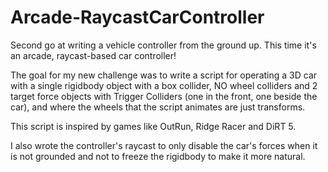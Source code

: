 # Arcade-RaycastCarController
Second go at writing a vehicle controller from the ground up. This time it's an arcade, raycast-based car controller!

The goal for my new challenge was to write a script for operating a 3D car with a single rigidbody object with a box collider, NO wheel colliders and 2 target force objects with Trigger Colliders (one in the front, one beside the car), and where the wheels that the script animates are just transforms.

This script is inspired by games like OutRun, Ridge Racer and DiRT 5. 

I also wrote the controller's raycast to only disable the car's forces when it is not grounded and not to freeze the rigidbody to make it more natural.

